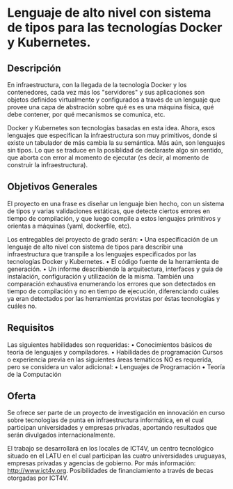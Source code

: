 # Lenguaje de alto nivel con sistema de tipos para las tecnologías Docker y Kubernetes.

## Descripción

En infraestructura, con la llegada de la tecnología Docker y los contenedores, cada vez más los "servidores" y sus aplicaciones son objetos definidos virtualmente y configurados a través de un lenguaje que provee una capa de abstración sobre qué es es una máquina física, qué debe contener, por qué mecanismos se comunica, etc. 

Docker y Kubernetes son tecnologías basadas en esta idea. Ahora, esos lenguajes que especifican la infraestructura son muy primitivos, donde si existe un tabulador de más cambia la su semántica. Más aún, son lenguajes sin tipos. Lo que se traduce en la posiblidad de declaraste algo sin sentido, que aborta con error al momento de ejecutar (es decir, al momento de construir la infraestructura). 

## Objetivos Generales

El proyecto en una frase es diseñar un lenguaje bien hecho, con un sistema de tipos y varias validaciones estáticas, que detecte ciertos errores en tiempo de compilación, y que luego compile a estos lenguajes primitivos y orientas a máquinas (yaml, dockerfile, etc). 

Los entregables del proyecto de grado serán:
    • Una especificación de un lenguaje de alto nivel con sistema de tipos para describir una infraestructura que transpile a los lenguajes especificados por las tecnologías Docker y Kubernetes.
    • El código fuente de la herramienta de generación. 
    • Un informe describiendo la arquitectura, interfaces y guía de instalación, configuración y utilización de la misma. También una comparación exhaustiva enumerando los errores que son detectados en tiempo de compilación y no en tiempo de ejecución, diferenciando cuáles ya eran detectados por las herramientas provistas por éstas tecnologías y cuáles no.

## Requisitos

Las siguientes habilidades son requeridas:
    • Conocimientos básicos de teoría de lenguajes y compiladores.
    • Habilidades de programación
Cursos o experiencia previa en las siguientes áreas temáticos NO es requerida, pero se considera un valor adicional:
    • Lenguajes de Programación
    • Teoría de la Computación
    
## Oferta

Se ofrece ser parte de un proyecto de investigación en innovación en curso sobre tecnologías de punta en infraestructura informática, en el cual participan universidades y empresas privadas, aportando resultados que serán divulgados internacionalmente. 

El trabajo se desarrollará en los locales de ICT4V, un centro tecnológico situado en el LATU en el cual participan las cuatro universidades uruguayas, empresas privadas y agencias de gobierno. Por más información: http://www.ict4v.org.
Posibilidades de financiamiento a través de becas otorgadas por ICT4V.

